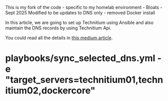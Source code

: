 This is my fork of the code - specific to my homelab environment - Bloats - Sept 2025
Modified to be updates to DNS only - removed Docker install

In this article, we are going to set up Technitium using Ansible and also maintain the DNS records by using Technitium Api.

You could read all the details in [this medium article](https://medium.com/codex/technitium-dns-server-setup-and-maintain-records-using-ansible-ed88ba911743).


# playbooks/sync_selected_dns.yml -e "target_servers=technitium01,technitium02,dockercore"